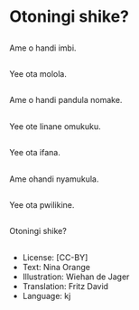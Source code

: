 # Otoningi shike?

##
Ame o handi imbi.

##
Yee ota molola.

##
Ame o handi pandula nomake.

##
Yee ote linane omukuku.

##
Yee ota ifana.

##
Ame ohandi nyamukula.

##
Yee ota pwilikine.

##
Otoningi shike?

##
* License: [CC-BY]
* Text: Nina Orange
* Illustration: Wiehan de Jager
* Translation: Fritz David
* Language: kj
